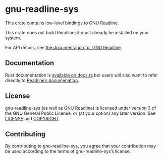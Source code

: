 gnu-readline-sys
================

This crate contains low-level bindings to GNU Readline.

This crate does not build Readline; it must already be installed on your
system.

For API details, see [the documentation for GNU Readline][docs].

[docs]: https://tiswww.cwru.edu/php/chet/readline/readline.html

Documentation
-------------

Rust documentation is [available on docs.rs][docs.rs] but users will also want
to refer directly to [Readline’s documenation][docs].

[docs.rs]: https://docs.rs/gnu-readline-sys/0.1

License
-------

gnu-readline-sys (as well as GNU Readline) is licensed under version 3 of the
GNU General Public License, or (at your option) any later version. See
[LICENSE](LICENSE) and [COPYRIGHT](COPYRIGHT).

Contributing
------------

By contributing to gnu-readline-sys, you agree that your contribution may be
used according to the terms of gnu-readline-sys’s license.
